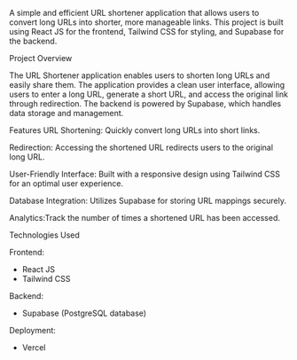 A simple and efficient URL shortener application that allows users to convert long URLs into shorter, more manageable links.
This project is built using React JS for the frontend, Tailwind CSS for styling, and Supabase for the backend.

Project Overview

The URL Shortener application enables users to shorten long URLs and easily share them. 
The application provides a clean user interface, allowing users to enter a long URL, generate a short URL, and access the original link through redirection. 
The backend is powered by Supabase, which handles data storage and management.

Features
URL Shortening: Quickly convert long URLs into short links.

Redirection: Accessing the shortened URL redirects users to the original long URL.

User-Friendly Interface: Built with a responsive design using Tailwind CSS for an optimal user experience.

Database Integration: Utilizes Supabase for storing URL mappings securely.

Analytics:Track the number of times a shortened URL has been accessed.

Technologies Used

Frontend: 
  - React JS
  - Tailwind CSS

Backend: 
  - Supabase (PostgreSQL database)
    
Deployment: 
  - Vercel 
